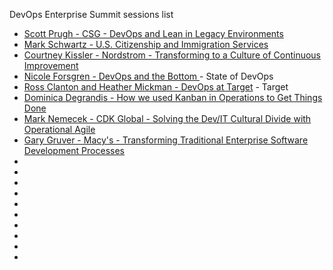 DevOps Enterprise Summit sessions list
* [Scott Prugh - CSG - DevOps and Lean in Legacy Environments](https://youtu.be/f4et0EGvKXA)
* [Mark Schwartz - U.S. Citizenship and Immigration Services](https://youtu.be/QwHVlJtqhaI)
* [Courtney Kissler - Nordstrom - Transforming to a Culture of Continuous Improvement](https://youtu.be/0ZAcsrZBSlo)
* [Nicole Forsgren - DevOps and the Bottom ](https://youtu.be/V6DrGBg-w40) - State of DevOps
* [Ross Clanton and Heather Mickman - DevOps at Target](https://youtu.be/exrjV9V9vhY) - Target
* [Dominica Degrandis - How we used Kanban in Operations to Get Things Done](https://youtu.be/coRx-onQ09Y)
* [Mark Nemecek - CDK Global - Solving the Dev/IT Cultural Divide with Operational Agile](https://youtu.be/R3kIvh-GbDA)
* [Gary Gruver - Macy's - Transforming Traditional Enterprise Software Development Processes](https://youtu.be/-HSSGiYXA7U)
* []()
* []()
* []()
* []()
* []()
* []()
* []()
* []()
* []()
* []()
